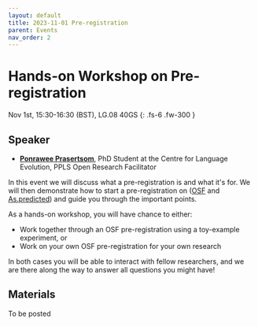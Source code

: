 ```yaml
---
layout: default
title: 2023-11-01 Pre-registration 
parent: Events
nav_order: 2
---
```


# Hands-on Workshop on Pre-registration

Nov 1st, 15:30-16:30 (BST), LG.08 40GS
{: .fs-6 .fw-300 }

## Speaker
* [**Ponrawee Prasertsom**](https://ponraw.ee/), PhD Student at the Centre for Language Evolution, PPLS Open Research Facilitator

In this event we will discuss what a pre-registration is and what it's for. We will then demonstrate how to start a pre-registration on ([OSF](https://www.cos.io/initiatives/prereg) and [As.predicted](https://aspredicted.org/)) and guide you through the important points.

As a hands-on workshop, you will have chance to either:

- Work together through an OSF pre-registration using a toy-example experiment, or
- Work on your own OSF pre-registration for your own research

In both cases you will be able to interact with fellow researchers, and we are there along the way to answer all questions you might have!

## Materials

To be posted
